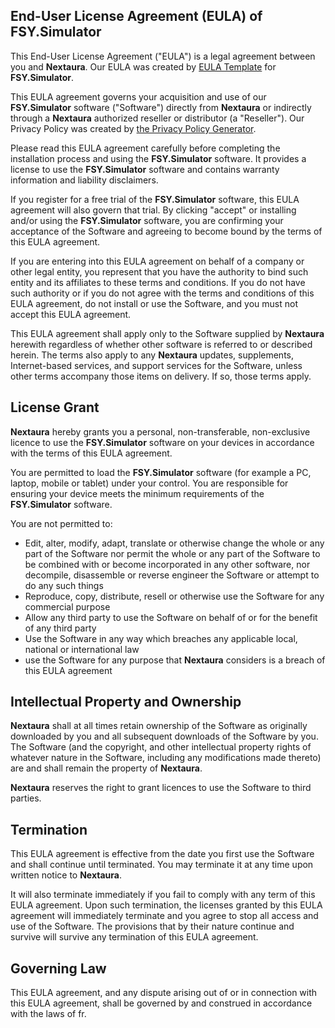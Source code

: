 ## End-User License Agreement (EULA) of **FSY.Simulator**


This End-User License Agreement ("EULA") is a legal agreement between you and **Nextaura**. Our EULA was created by [EULA Template](https://www.eulatemplate.com/) for **FSY.Simulator**.

This EULA agreement governs your acquisition and use of our **FSY.Simulator** software ("Software") directly from **Nextaura** or indirectly through a **Nextaura** authorized reseller or distributor (a "Reseller"). Our Privacy Policy was created by [the Privacy Policy Generator](https://www.generateprivacypolicy.com/).

Please read this EULA agreement carefully before completing the installation process and using the **FSY.Simulator** software. It provides a license to use the **FSY.Simulator** software and contains warranty information and liability disclaimers.

If you register for a free trial of the **FSY.Simulator** software, this EULA agreement will also govern that trial. By clicking "accept" or installing and/or using the **FSY.Simulator** software, you are confirming your acceptance of the Software and agreeing to become bound by the terms of this EULA agreement.

If you are entering into this EULA agreement on behalf of a company or other legal entity, you represent that you have the authority to bind such entity and its affiliates to these terms and conditions. If you do not have such authority or if you do not agree with the terms and conditions of this EULA agreement, do not install or use the Software, and you must not accept this EULA agreement.

This EULA agreement shall apply only to the Software supplied by **Nextaura** herewith regardless of whether other software is referred to or described herein. The terms also apply to any **Nextaura** updates, supplements, Internet-based services, and support services for the Software, unless other terms accompany those items on delivery. If so, those terms apply.


## License Grant


**Nextaura** hereby grants you a personal, non-transferable, non-exclusive licence to use the **FSY.Simulator** software on your devices in accordance with the terms of this EULA agreement.

You are permitted to load the **FSY.Simulator** software (for example a PC, laptop, mobile or tablet) under your control. You are responsible for ensuring your device meets the minimum requirements of the **FSY.Simulator** software.

You are not permitted to:

*   Edit, alter, modify, adapt, translate or otherwise change the whole or any part of the Software nor permit the whole or any part of the Software to be combined with or become incorporated in any other software, nor decompile, disassemble or reverse engineer the Software or attempt to do any such things
*   Reproduce, copy, distribute, resell or otherwise use the Software for any commercial purpose
*   Allow any third party to use the Software on behalf of or for the benefit of any third party
*   Use the Software in any way which breaches any applicable local, national or international law
*   use the Software for any purpose that **Nextaura** considers is a breach of this EULA agreement


## Intellectual Property and Ownership


**Nextaura** shall at all times retain ownership of the Software as originally downloaded by you and all subsequent downloads of the Software by you. The Software (and the copyright, and other intellectual property rights of whatever nature in the Software, including any modifications made thereto) are and shall remain the property of **Nextaura**.

**Nextaura** reserves the right to grant licences to use the Software to third parties.


## Termination


This EULA agreement is effective from the date you first use the Software and shall continue until terminated. You may terminate it at any time upon written notice to **Nextaura**.

It will also terminate immediately if you fail to comply with any term of this EULA agreement. Upon such termination, the licenses granted by this EULA agreement will immediately terminate and you agree to stop all access and use of the Software. The provisions that by their nature continue and survive will survive any termination of this EULA agreement.


## Governing Law


This EULA agreement, and any dispute arising out of or in connection with this EULA agreement, shall be governed by and construed in accordance with the laws of fr.
